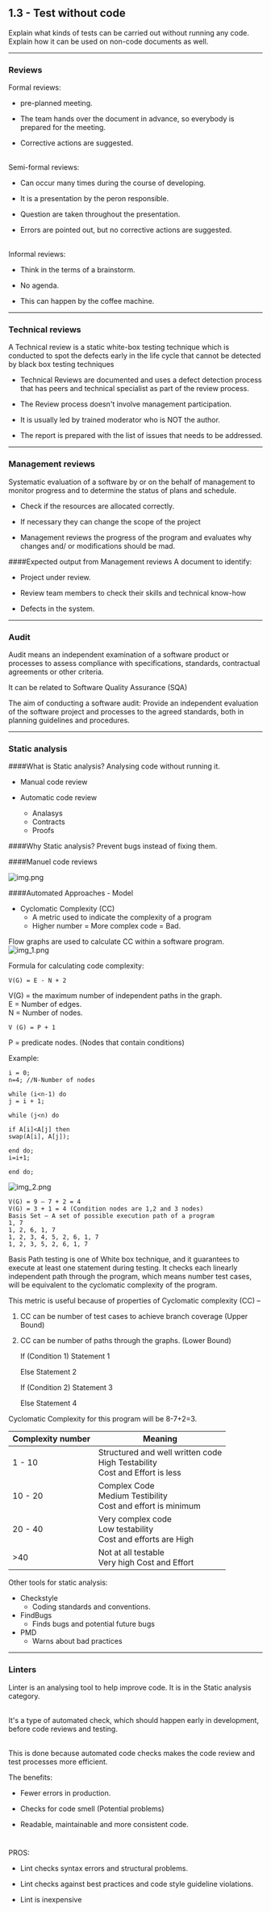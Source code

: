 ## 1.3 - Test without code
Explain what kinds of tests can be carried out without running any code. 
Explain how it can be used on non-code documents as well.
***
### Reviews
Formal reviews: 

- pre-planned meeting. 


- The team hands over the document in advance, so everybody is prepared for the meeting.


- Corrective actions are suggested.

\
Semi-formal reviews:

- Can occur many times during the course of developing.


- It is a presentation by the peron responsible.


- Question are taken throughout the presentation.


- Errors are pointed out, but no corrective actions are suggested.

\
Informal reviews:

- Think in the terms of a brainstorm.


- No agenda.


- This can happen by the coffee machine.

***
### Technical reviews
A Technical review is a static white-box testing technique which is conducted to spot the defects early in the life 
cycle that cannot be detected by black box testing techniques


- Technical Reviews are documented and uses a defect detection process that has peers and technical specialist as part of the review process.


- The Review process doesn't involve management participation.


- It is usually led by trained moderator who is NOT the author.


- The report is prepared with the list of issues that needs to be addressed.



***
### Management reviews
Systematic evaluation of a software by or on the behalf of management to monitor progress and to determine 
the status of plans and schedule.



- Check if the resources are allocated correctly.


- If necessary they can change the scope of the project


- Management reviews the progress of the program and evaluates why changes and/ or modifications
  should be mad.

####Expected output from Management reviews
A document to identify:
- Project under review.


- Review team members to check their skills and technical know-how


- Defects in the system.

***
### Audit
Audit means an independent examination of a software product or processes to assess compliance with specifications, 
standards, contractual agreements or other criteria.

It can be related to Software Quality Assurance (SQA)

The aim of conducting a software audit:
Provide an independent evaluation of the software project and processes to the agreed standards, 
both in planning guidelines and procedures.

***
### Static analysis
####What is Static analysis?
Analysing code without running it.

- Manual code review


- Automatic code review
  - Analasys
  - Contracts
  - Proofs
  
    
####Why Static analysis?
Prevent bugs instead of fixing them.


####Manuel code reviews

![img.png](Images/ManuelReview.png)

####Automated Approaches - Model
- Cyclomatic Complexity (CC)
  - A metric used to indicate the complexity of a program
  - Higher number = More complex code = Bad.

Flow graphs are used to calculate CC within a software program.
![img_1.png](Images/img_1.png)

Formula for calculating code complexity:

    V(G) = E - N + 2
V(G) = the maximum number of independent paths in the graph.\
E = Number of edges.\
N = Number of nodes.

    V (G) = P + 1
P = predicate nodes. (Nodes that contain conditions)

Example:
    
    i = 0;
    n=4; //N-Number of nodes
    
    while (i<n-1) do
    j = i + 1;
    
    while (j<n) do
    
    if A[i]<A[j] then
    swap(A[i], A[j]);
    
    end do;
    i=i+1;
    
    end do;
![img_2.png](Images/img_2.png)


    V(G) = 9 – 7 + 2 = 4
    V(G) = 3 + 1 = 4 (Condition nodes are 1,2 and 3 nodes)
    Basis Set – A set of possible execution path of a program
    1, 7
    1, 2, 6, 1, 7
    1, 2, 3, 4, 5, 2, 6, 1, 7
    1, 2, 3, 5, 2, 6, 1, 7


Basis Path testing is one of White box technique, and it guarantees to execute at least one statement during testing.
It checks each linearly independent path through the program, which means number test cases, will be equivalent
to the cyclomatic complexity of the program.

This metric is useful because of properties of Cyclomatic complexity (CC) –

1. CC can be number of test cases to achieve branch coverage (Upper Bound)
2. CC can be number of paths through the graphs. (Lower Bound)


    If (Condition 1)
    Statement 1
    
    Else
    Statement 2
    
    If (Condition 2)
    Statement 3
    
    Else
    Statement 4

Cyclomatic Complexity for this program will be 8-7+2=3.

| Complexity number | Meaning                                                                          |
|-------------------|----------------------------------------------------------------------------------|
| 1 - 10            | Structured and well written code<br>High Testability <br>Cost and Effort is less |
| 10 - 20           | Complex Code <br>Medium Testibility <br>Cost and effort is minimum               |
| 20 - 40           | Very complex code <br>Low testability <br>Cost and efforts are High              |
| >40               | Not at all testable <br>Very high Cost and Effort                                |


Other tools for static analysis:
- Checkstyle
  - Coding standards and conventions.
- FindBugs
  - Finds bugs and potential future bugs
- PMD
  - Warns about bad practices
***
### Linters
Linter is an analysing tool to help improve code. It is in the Static analysis category. 

\
It's a type of automated check, which should happen early in development, before code reviews and testing.

\
This is done because automated code checks makes the code review and test processes more efficient.

The benefits:

- Fewer errors in production.

- Checks for code smell (Potential problems)

- Readable, maintainable and more consistent code.

#
PROS:
- Lint checks syntax errors and structural problems.


- Lint checks against best practices and code style guideline violations.


- Lint is inexpensive 

